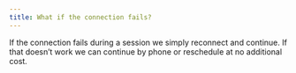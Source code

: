 ```yaml
---
title: What if the connection fails?
---
```

If the connection fails during a session we simply reconnect and continue. If that doesn’t work we can continue by phone or reschedule at no additional cost.